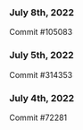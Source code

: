 ### July 8th, 2022

Commit #105083

### July 5th, 2022

Commit #314353


### July 4th, 2022

Commit #72281
